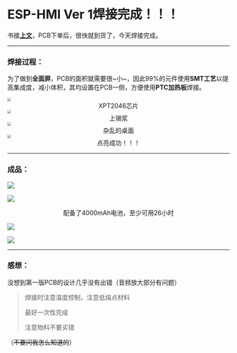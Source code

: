 # ESP-HMI Ver 1焊接完成！！！

书接[**上文**](/blog/sotwild/20220730.html)，PCB下单后，很快就到货了，今天焊接完成。

------

### 焊接过程：

为了做到**全面屏**，PCB的面积就需要很~小~，因此99%的元件使用**SMT工艺**以提高集成度，减小体积，其均设置在PCB一侧，方便使用**PTC加热板**焊接。

<img src="https://i2.imgu.cc/images/2022/08/12/CMTir.jpg" style="zoom:50%;" />

<center>XPT2046芯片</center>

<img src="https://i2.imgu.cc/images/2022/08/12/CMdp2.jpg" style="zoom:50%;" />

<center>上锡浆</center>

<img src="https://i2.imgu.cc/images/2022/08/12/CMe7f.jpg" style="zoom:50%;" />

<center>杂乱的桌面</center>

<img src="https://i2.imgu.cc/images/2022/08/12/CMLan.jpg" style="zoom:50%;" />

<center>点亮成功！！！</center>

------

### 成品：

![](https://i2.imgu.cc/images/2022/08/12/CMHy3.jpg)

![](https://i2.imgu.cc/images/2022/08/12/CMWOX.jpg)

<center>配备了4000mAh电池，至少可用26小时</center>

![](https://i2.imgu.cc/images/2022/08/12/CMhEY.jpg)

![](https://i2.imgu.cc/images/2022/08/12/CMY1J.jpg)

------

### 感想：

没想到第一版PCB的设计几乎没有出错（音频放大部分有问题）

> 焊接时注意温度控制，注意低熔点材料
>
> 最好一次性完成
>
> 注意物料不要买错

（~~不要问我怎么知道的~~）